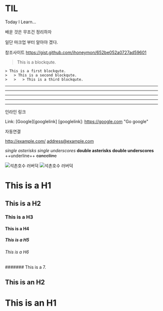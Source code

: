 # TIL
Today I Learn... 

배운 것은 무조건 정리하자

일단 마크업 부터 알아야 겠다. 

참조사이트 <https://gist.github.com/ihoneymon/652be052a0727ad59601>

> This is a blockqute.

```
> This is a first blockqute.
>	> This is a second blockqute.
>	>	> This is a third blockqute.
```

* * *

***

*****

- - -

---------------------------------------

인라인 링크

Link: [Google][googlelink]
[googlelink]: https://google.com "Go google"

자동연결

<http://example.com/>
<address@example.com>


*single asterisks*
_single underscores_
**double asterisks**
__double underscores__
++underline++
~~cancelline~~

![석촌호수 러버덕](http://cfile6.uf.tistory.com/image/2426E646543C9B4532C7B0)
![석촌호수 러버덕](http://cfile6.uf.tistory.com/image/2426E646543C9B4532C7B0 "RubberDuck")

# This is a H1
## This is a H2
### This is a H3
#### This is a H4
##### This is a H5
###### This is a H6
####### This is a 7.


This is an H2
-------------
This is an H1
=============
